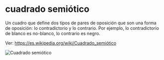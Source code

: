 # cuadrado semiótico

Un cuadro que define dos tipos de pares de oposición que son una forma de oposición: lo contradictorio y lo contrario. Por ejemplo, lo contradictorio de blanco es no-blanco, lo contrario es negro.

Ver: https://es.wikipedia.org/wiki/Cuadrado_semiótico

![Cuadrado semiótico](https://upload.wikimedia.org/wikipedia/commons/9/98/Semiotic_square1.svg)
